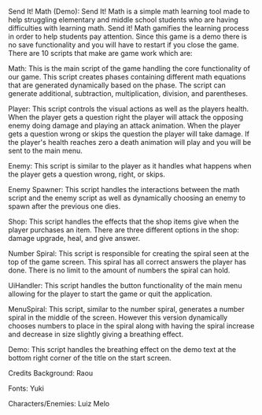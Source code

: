 Send It! Math (Demo): 
Send It! Math is a simple math learning tool made to help struggling elementary and middle school students who are having difficulties with learning math. Send it! Math gamifies the learning process in order to help students pay attention. Since this game is a demo there is no save functionality and you will have to restart if you close the game. There are 10 scripts that make are game work which are:

Math: 
This is the main script of the game handling the core functionality of our game. This script creates phases containing different math equations that are generated dynamically based on the phase. The script can generate additional, subtraction, multiplication, division, and parentheses.

Player: 
This script controls the visual actions as well as the players health. When the player gets a question right the player will attack the opposing enemy doing damage and playing an attack animation. When the player gets a question wrong or skips the question the player will take damage. If the player's health reaches zero a death animation will play and you will be sent to the main menu.

Enemy: 
This script is similar to the player as it handles what happens when the player gets a question wrong, right, or skips.

Enemy Spawner: 
This script handles the interactions between the math script and the enemy script as well as dynamically choosing an enemy to spawn after the previous one dies.

Shop: 
This script handles the effects that the shop items give when the player purchases an item. There are three different options in the shop: damage upgrade, heal, and give answer.

Number Spiral: 
This script is responsible for creating the spiral seen at the top of the game screen. This spiral has all correct answers the player has done. There is no limit to the amount of numbers the spiral can hold.

UiHandler: 
This script handles the button functionality of the main menu allowing for the player to start the game or quit the application.

MenuSpiral: 
This script, similar to the number spiral, generates a number spiral in the middle of the screen. However this version dynamically chooses numbers to place in the spiral along with having the spiral increase and decrease in size slightly giving a breathing effect.

Demo: 
This script handles the breathing effect on the demo text at the bottom right corner of the title on the start screen.

Credits
Background:
Raou

Fonts:
Yuki

Characters/Enemies:
Luiz Melo

